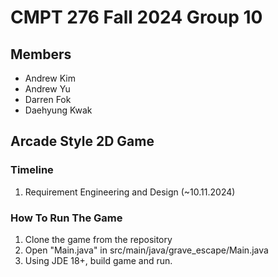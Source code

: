 # CMPT 276 Fall 2024 Group 10
## Members
- Andrew Kim
- Andrew Yu
- Darren Fok
- Daehyung Kwak

## Arcade Style 2D Game
### Timeline
1. Requirement Engineering and Design (~10.11.2024)

### How To Run The Game
1. Clone the game from the repository
2. Open "Main.java" in src/main/java/grave_escape/Main.java
3. Using JDE 18+, build game and run.
